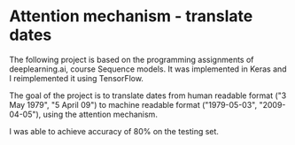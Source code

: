 # Attention mechanism - translate dates


The following project is based on the programming assignments of deeplearning.ai, course Sequence models. It was implemented in Keras and I reimplemented it using TensorFlow.

The goal of the project is to translate dates from human readable format ("3 May 1979", "5 April 09") to machine readable format ("1979-05-03", "2009-04-05"), using the attention mechanism.

I was able to achieve accuracy of 80% on the testing set.
